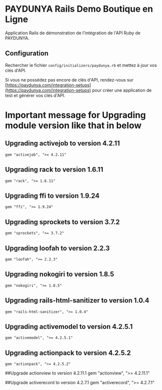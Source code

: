 PAYDUNYA Rails Demo Boutique en Ligne
=====================================

Application Rails de démonstration de l'intégration de l'API Ruby de PAYDUNYA.

## Configuration

Rechercher le fichier `config/initializers/paydunya.rb` et mettez à jour vos clés d'API.

Si vous ne possédez pas encore de clés d'API, rendez-vous sur [https://paydunya.com/integration-setups](https://paydunya.com/integration-setups) pour créer une application de test et générer vos clés d'API.


# **Important message for Upgrading module version like that in below** 

## Upgrading activejob to version 4.2.11 
    gem "activejob", ">= 4.2.11"

## Upgrading rack to version 1.6.11
    gem "rack", ">= 1.6.11"

## Upgrading ffi to version 1.9.24 
    gem "ffi", ">= 1.9.24"

## Upgrading sprockets to version 3.7.2
    gem "sprockets", ">= 3.7.2"

## Upgrading loofah to version 2.2.3 
    gem "loofah", ">= 2.2.3"

## Upgrading nokogiri to version 1.8.5
    gem "nokogiri", ">= 1.8.5"

## Upgrading rails-html-sanitizer to version 1.0.4
    gem "rails-html-sanitizer", ">= 1.0.4"

## Upgrading activemodel to version 4.2.5.1 
    gem "activemodel", ">= 4.2.5.1"

## Upgrading actionpack to version 4.2.5.2
    gem "actionpack", ">= 4.2.5.2"

##Upgrade actionview to version 4.2.11.1
    gem "actionview", ">= 4.2.11.1"

##Upgrade activerecord to version 4.2.7.1
    gem "activerecord", ">= 4.2.7.1"